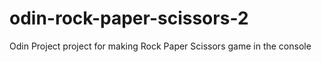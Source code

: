 # odin-rock-paper-scissors-2
Odin Project project for making Rock Paper Scissors game in the console
